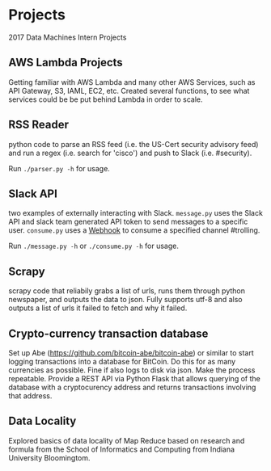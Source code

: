 # Projects
2017 Data Machines Intern Projects

## AWS Lambda Projects
Getting familiar with AWS Lambda and many other AWS Services, such as API Gateway, S3, IAML, EC2, etc. Created several functions, to see what services could be be put behind Lambda in order to scale. 

## RSS Reader
python code to parse an RSS feed (i.e. the US-Cert security advisory feed) and run a regex (i.e. search for 'cisco') and push to Slack (i.e. #security). 

Run `./parser.py -h` for usage.

## Slack API
two examples of externally interacting with Slack. `message.py` uses the Slack API and slack team generated API token to send messages to a specific user. `consume.py` uses a [Webhook](https://api.slack.com/incoming-webhooks) to consume a specified channel #trolling. 

Run `./message.py -h` or `./consume.py -h` for usage.

## Scrapy
scrapy code that reliabily grabs a list of urls, runs them through python newspaper, and outputs the data to json. Fully supports utf-8 and also outputs a list of urls it failed to fetch and why it failed.

## Crypto-currency transaction database

Set up Abe (https://github.com/bitcoin-abe/bitcoin-abe) or similar to start logging transactions into a database for BitCoin. Do this for as many currencies as possible. Fine if also logs to disk via json. Make the process repeatable. Provide a REST API via Python Flask that allows querying of the database with a cryptocurency address and returns transactions involving that address.

## Data Locality

Explored basics of data locality of Map Reduce based on research and formula from the School of Informatics and Computing from Indiana University Bloomingtom.